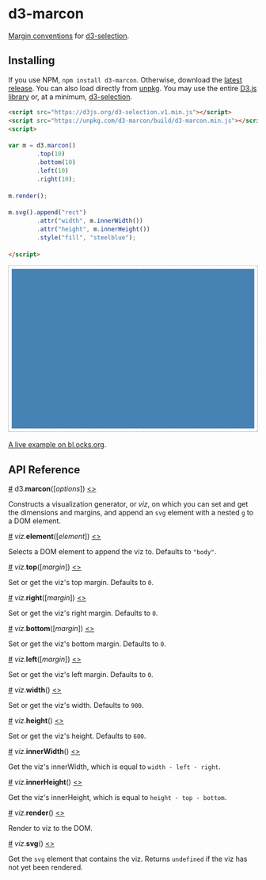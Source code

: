 # d3-marcon

[Margin conventions](https://bl.ocks.org/mbostock/3019563) for [d3-selection](https://github.com/d3/d3-selection).

## Installing
If you use NPM, `npm install d3-marcon`. Otherwise, download the [latest release](https://github.com/HarryStevens/d3-marcon/tree/master/build).
You can also load directly from [unpkg](https://unpkg.com/d3-marcon/build/d3-marcon.min.js). You may use the entire [D3.js library](https://d3js.org/) or, at a minimum, [d3-selection](https://github.com/d3/d3-selection).
```html
<script src="https://d3js.org/d3-selection.v1.min.js"></script>
<script src="https://unpkg.com/d3-marcon/build/d3-marcon.min.js"></script>
<script>

var m = d3.marcon()
		.top(10)
		.bottom(10)
		.left(10)
		.right(10);

m.render();

m.svg().append("rect")
		.attr("width", m.innerWidth())
		.attr("height", m.innerHeight())
		.style("fill", "steelblue");

</script>
```

![image](https://github.com/HarryStevens/d3-marcon/blob/master/img/marcon.png "margin convention")

[A live example on bl.ocks.org](https://bl.ocks.org/HarryStevens/de1069536e00256d7aa82299fac0f3d5).

## API Reference

<a href="#marcon" name="marcon">#</a> d3.<b>marcon</b>([<i>options</i>]) [<>](https://github.com/HarryStevens/d3-marcon/blob/master/src/marcon.js "Source")

Constructs a visualization generator, or <i>viz</i>, on which you can set and get the dimensions and margins, and append an `svg` element with a nested `g` to a DOM element.

<a href="#marcon_element" name="marcon_element">#</a> <i>viz</i>.<b>element</b>([<i>element</i>]) [<>](https://github.com/HarryStevens/d3-marcon/blob/master/src/marcon.js#L53 "Source")

Selects a DOM element to append the viz to. Defaults to `"body"`.

<a href="#marcon_top" name="marcon_top">#</a> <i>viz</i>.<b>top</b>([<i>margin</i>]) [<>](https://github.com/HarryStevens/d3-marcon/blob/master/src/marcon.js#L17 "Source")

Set or get the viz's top margin. Defaults to `0`.

<a href="#marcon_right" name="marcon_right">#</a> <i>viz</i>.<b>right</b>([<i>margin</i>]) [<>](https://github.com/HarryStevens/d3-marcon/blob/master/src/marcon.js#L29 "Source")

Set or get the viz's right margin. Defaults to `0`.

<a href="#marcon_bottom" name="marcon_bottom">#</a> <i>viz</i>.<b>bottom</b>([<i>margin</i>]) [<>](https://github.com/HarryStevens/d3-marcon/blob/master/src/marcon.js#L35 "Source")

Set or get the viz's bottom margin. Defaults to `0`.

<a href="#marcon_left" name="marcon_left">#</a> <i>viz</i>.<b>left</b>([<i>margin</i>]) [<>](https://github.com/HarryStevens/d3-marcon/blob/master/src/marcon.js#L23 "Source")

Set or get the viz's left margin. Defaults to `0`.

<a href="#marcon_width" name="marcon_height">#</a> <i>viz</i>.<b>width</b>() [<>](https://github.com/HarryStevens/d3-marcon/blob/master/src/marcon.js#L41 "Source")

Set or get the viz's width. Defaults to `900`.

<a href="#marcon_height" name="marcon_height">#</a> <i>viz</i>.<b>height</b>() [<>](https://github.com/HarryStevens/d3-marcon/blob/master/src/marcon.js#L47 "Source")

Set or get the viz's height. Defaults to `600`.

<a href="#marcon_innerWidth" name="marcon_innerWidth">#</a> <i>viz</i>.<b>innerWidth</b>() [<>](https://github.com/HarryStevens/d3-marcon/blob/master/src/marcon.js#L59 "Source")

Get the viz's innerWidth, which is equal to `width - left - right`.

<a href="#marcon_innerHeight" name="marcon_innerHeight">#</a> <i>viz</i>.<b>innerHeight</b>() [<>](https://github.com/HarryStevens/d3-marcon/blob/master/src/marcon.js#L63 "Source")

Get the viz's innerHeight, which is equal to `height - top - bottom`.

<a href="#marcon_render" name="marcon_render">#</a> <i>viz</i>.<b>render</b>() [<>](https://github.com/HarryStevens/d3-marcon/blob/master/src/marcon.js#L71 "Source")

Render to viz to the DOM.

<a href="#marcon_svg" name="marcon_svg">#</a> <i>viz</i>.<b>svg</b>() [<>](https://github.com/HarryStevens/d3-marcon/blob/master/src/marcon.js#L67 "Source")

Get the `svg` element that contains the viz. Returns `undefined` if the viz has not yet been rendered.